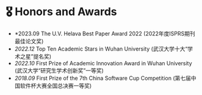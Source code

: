 # 🎖 Honors and Awards
- *2023.09 The U.V. Helava Best Paper Award 2022 (2022年度ISPRS期刊最佳论文奖)
- *2022.12* Top Ten Academic Stars in Wuhan University (武汉大学十大“学术之星”提名奖)
- *2022.10* First Prize of Academic Innovation Award in Wuhan University (武汉大学“研究生学术创新奖”一等奖)
- *2018.09* First Prize of the 7th China Software Cup Competition (第七届中国软件杯大赛全国总决赛一等奖)